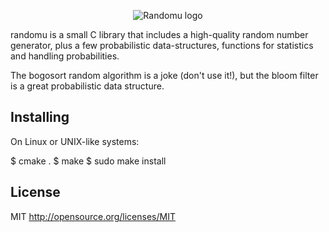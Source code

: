 <p align='center'>
  <img src='http://phdp.github.io/images/randomu.png' alt='Randomu logo'/>
</p>

randomu is a small C library that includes a high-quality random number
generator, plus a few probabilistic data-structures, functions for statistics
and handling probabilities.

The bogosort random algorithm is a joke (don't use it!), but the bloom filter
is a great probabilistic data structure.

Installing
----------
On Linux or UNIX-like systems:

  $ cmake .
  $ make
  $ sudo make install

License
-------
MIT <http://opensource.org/licenses/MIT>


